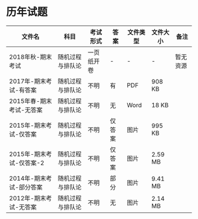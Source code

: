 # 历年试题

文件名|科目|考试形式|答案|文件类型|文件大小|备注
---|---|---|---|---|---|---
2018年秋-期末考试|随机过程与排队论|一页纸开卷|-|-|-|暂无资源
2017年-期末考试-有答案|随机过程与排队论|不明|有|PDF|908 KB
2015年春-期末考试-无答案|随机过程与排队论|不明|无|Word|18 KB
2015年-期末考试-仅答案|随机过程与排队论|不明|仅答案|图片|995 KB
2015年-期末考试-仅答案-2|随机过程与排队论|不明|仅答案|图片|2.59 MB
2014年-期末考试-部分答案|随机过程与排队论|不明|部分|图片|9.41 MB
2012年-期末考试-无答案|随机过程与排队论|不明|无|图片|2.14 MB
